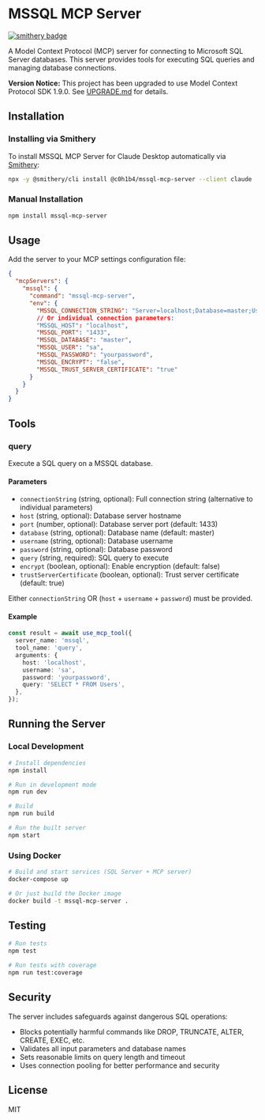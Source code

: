 # MSSQL MCP Server

[![smithery badge](https://smithery.ai/badge/@c0h1b4/mssql-mcp-server)](https://smithery.ai/server/@c0h1b4/mssql-mcp-server)

A Model Context Protocol (MCP) server for connecting to Microsoft SQL Server databases. This server provides tools for executing SQL queries and managing database connections.

**Version Notice:** This project has been upgraded to use Model Context Protocol SDK 1.9.0. See [UPGRADE.md](UPGRADE.md) for details.

## Installation

### Installing via Smithery

To install MSSQL MCP Server for Claude Desktop automatically via [Smithery](https://smithery.ai/server/@c0h1b4/mssql-mcp-server):

```bash
npx -y @smithery/cli install @c0h1b4/mssql-mcp-server --client claude
```

### Manual Installation
```bash
npm install mssql-mcp-server
```

## Usage

Add the server to your MCP settings configuration file:

```json
{
  "mcpServers": {
    "mssql": {
      "command": "mssql-mcp-server",
      "env": {
        "MSSQL_CONNECTION_STRING": "Server=localhost;Database=master;User Id=sa;Password=yourpassword;",
        // Or individual connection parameters:
        "MSSQL_HOST": "localhost",
        "MSSQL_PORT": "1433",
        "MSSQL_DATABASE": "master",
        "MSSQL_USER": "sa",
        "MSSQL_PASSWORD": "yourpassword",
        "MSSQL_ENCRYPT": "false",
        "MSSQL_TRUST_SERVER_CERTIFICATE": "true"
      }
    }
  }
}
```

## Tools

### query

Execute a SQL query on a MSSQL database.

#### Parameters

- `connectionString` (string, optional): Full connection string (alternative to individual parameters)
- `host` (string, optional): Database server hostname
- `port` (number, optional): Database server port (default: 1433)
- `database` (string, optional): Database name (default: master)
- `username` (string, optional): Database username
- `password` (string, optional): Database password
- `query` (string, required): SQL query to execute
- `encrypt` (boolean, optional): Enable encryption (default: false)
- `trustServerCertificate` (boolean, optional): Trust server certificate (default: true)

Either `connectionString` OR (`host` + `username` + `password`) must be provided.

#### Example

```typescript
const result = await use_mcp_tool({
  server_name: 'mssql',
  tool_name: 'query',
  arguments: {
    host: 'localhost',
    username: 'sa',
    password: 'yourpassword',
    query: 'SELECT * FROM Users',
  },
});
```

## Running the Server

### Local Development

```bash
# Install dependencies
npm install

# Run in development mode
npm run dev

# Build
npm run build

# Run the built server
npm start
```

### Using Docker

```bash
# Build and start services (SQL Server + MCP server)
docker-compose up

# Or just build the Docker image
docker build -t mssql-mcp-server .
```

## Testing

```bash
# Run tests
npm test

# Run tests with coverage
npm run test:coverage
```

## Security

The server includes safeguards against dangerous SQL operations:

- Blocks potentially harmful commands like DROP, TRUNCATE, ALTER, CREATE, EXEC, etc.
- Validates all input parameters and database names
- Sets reasonable limits on query length and timeout
- Uses connection pooling for better performance and security

## License

MIT
